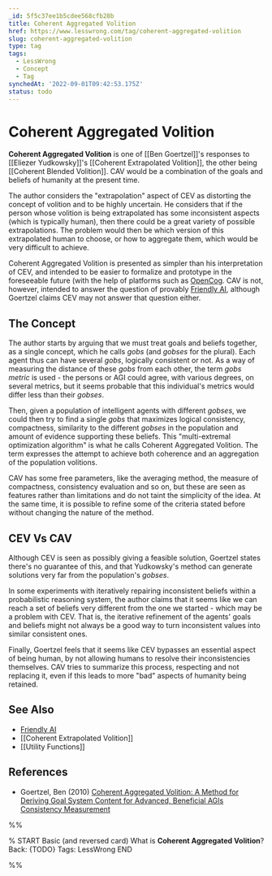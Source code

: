 ```yaml
---
_id: 5f5c37ee1b5cdee568cfb28b
title: Coherent Aggregated Volition
href: https://www.lesswrong.com/tag/coherent-aggregated-volition
slug: coherent-aggregated-volition
type: tag
tags:
  - LessWrong
  - Concept
  - Tag
synchedAt: '2022-09-01T09:42:53.175Z'
status: todo
---
```


# Coherent Aggregated Volition

**Coherent Aggregated Volition** is one of [[Ben Goertzel]]'s responses to [[Eliezer Yudkowsky]]'s [[Coherent Extrapolated Volition]], the other being [[Coherent Blended Volition]]. CAV would be a combination of the goals and beliefs of humanity at the present time.

The author considers the "extrapolation" aspect of CEV as distorting the concept of volition and to be highly uncertain. He considers that if the person whose volition is being extrapolated has some inconsistent aspects (which is typically human), then there could be a great variety of possible extrapolations. The problem would then be which version of this extrapolated human to choose, or how to aggregate them, which would be very difficult to achieve.

Coherent Aggregated Volition is presented as simpler than his interpretation of CEV, and intended to be easier to formalize and prototype in the foreseeable future (with the help of platforms such as [OpenCog](http://opencog.org). CAV is not, however, intended to answer the question of provably [Friendly AI](https://wiki.lesswrong.com/wiki/Friendly_AI), although Goertzel claims CEV may not answer that question either.

## The Concept

The author starts by arguing that we must treat goals and beliefs together, as a single concept, which he calls *gobs* (and *gobses* for the plural). Each agent thus can have several *gobs*, logically consistent or not. As a way of measuring the distance of these *gobs* from each other, the term *gobs metric* is used - the persons or AGI could agree, with various degrees, on several metrics, but it seems probable that this individual's metrics would differ less than their *gobses*.

Then, given a population of intelligent agents with different *gobses*, we could then try to find a single *gobs* that maximizes logical consistency, compactness, similarity to the different *gobses* in the population and amount of evidence supporting these beliefs. This "multi-extremal optimization algorithm" is what he calls Coherent Aggregated Volition. The term expresses the attempt to achieve both coherence and an aggregation of the population volitions.

CAV has some free parameters, like the averaging method, the measure of compactness, consistency evaluation and so on, but these are seen as features rather than limitations and do not taint the simplicity of the idea. At the same time, it is possible to refine some of the criteria stated before without changing the nature of the method.

## CEV Vs CAV

Although CEV is seen as possibly giving a feasible solution, Goertzel states there's no guarantee of this, and that Yudkowsky's method can generate solutions very far from the population's *gobses*.

In some experiments with iteratively repairing inconsistent beliefs within a probabilistic reasoning system, the author claims that it seems like we can reach a set of beliefs very different from the one we started - which may be a problem with CEV. That is, the iterative refinement of the agents' goals and beliefs might not always be a good way to turn inconsistent values into similar consistent ones.

Finally, Goertzel feels that it seems like CEV bypasses an essential aspect of being human, by not allowing humans to resolve their inconsistencies themselves. CAV tries to summarize this process, respecting and not replacing it, even if this leads to more "bad" aspects of humanity being retained.

## See Also

- [Friendly AI](https://wiki.lesswrong.com/wiki/Friendly_AI)
- [[Coherent Extrapolated Volition]]
- [[Utility Functions]]

## References

- Goertzel, Ben (2010) [Coherent Aggregated Volition: A Method for Deriving Goal System Content for Advanced, Beneficial AGIs](http://multiverseaccordingtoben.blogspot.com/2010/03/coherent-aggregated-volition-toward.html) [Consistency Measurement](http://www.aquar-system.com/catalog/pulp-consistency-measurement-and-control/)


%%

% START
Basic (and reversed card)
What is **Coherent Aggregated Volition**?
Back: {TODO}
Tags: LessWrong
END
<!--ID: 1663157014648-->


%%
	
